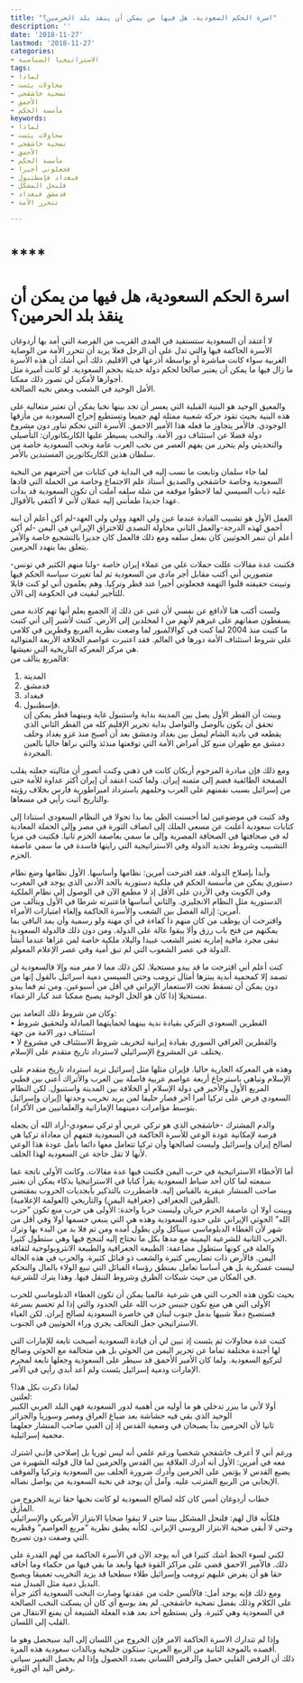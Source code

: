 ```yaml
---
title: "اسرة الحكم السعودية، هل فيها من يمكن أن ينقذ بلد الحرمين؟"
description: ''
date: '2018-11-27'
lastmod: '2018-11-27'
categories:
- الاستراتيجيا السياسية
tags:
- لماذا
- محاولات يئست
- تضحية خاشقجي
- الأحمق
- مأسسة الحكم
keywords:
- لماذا
- محاولات يئست
- تضحية خاشقجي
- الأحمق
- مأسسة الحكم
- فجعلوني أجيرا
- فبغداد فإسطنبول
- فلنحل المشكل
- فدمشق فبغداد
- تتحرر الأمة

---
```

# ****

# **اسرة الحكم السعودية، هل فيها من يمكن أن ينقذ بلد الحرمين؟**

لا أعتقد أن السعودية ستستفيد في المدى القريب من الفرصة التي أمد بها أردوغان الأسرة الحاكمة فيها والتي تدل على أن الرجل فعلا يريد أن تتحرر الأمة من الوصاية الغربية سواء كانت مباشرة أو بواسطة أذرعها في الاقليم. ذلك أني أشك أن هذه الأسرة ما زال فيها ما يمكن أن يعتبر صالحا لحكم دولة حديثة بحجم السعودية. لو كانت أميرة مثل أجوارها لأمكن لي تصور ذلك ممكنا.  
الأمل الوحيد في الشعب وبعض نخبه الصالحة.

والمعيق الوحيد هو البنية القبلية التي يعسر أن تجد بينها نخبا يمكن أن تعتبر متعالية على هذه البنية بحيث تقود حركة شعبية ممثلة لهم جميعا وتستطيع إخراج السعودية من مأزقها الوجودي. فالأمر يتجاوز ما فعله هذا الأمير الاحمق. الأسرة التي تحكم تناور دون مشروع دولة فضلا عن استئناف دور الأمة. والنخب يسيطر عليها الكاريكاتوران: التأصيلي والتحديثي ولم يتحرر من يفهم العصر من نخب العرب عامة ونخب السعودية خاصة من سلطان هذين الكاريكاتورين المستبدين بالأمر.

لما جاء سلمان وتابعت ما نسب إليه في البداية في كتابات من أحترمهم من النخبة السعودية وخاصة خاشقجي والصديق أستاذ علم الاجتماع وخاصة من الحملة التي قادها عليه ذباب السيسي لما لاحظوا موقفه من شلة سلفه آملت أن تكون السعودية قد بدأت عهدا جديدا طمأنني إليه عملان لأني لا أكتفي بالأقوال.

العمل الأول هو تشبيب القيادة عندما عين ولي العهد وولي ولي العهد-لم أكن أعلم أن ابنه أحمق لهذه الدرجة-والعمل الثاني محاولة التصدي للاختراق الإيراني في اليمن -لم أكن أعلم أن تنمر الحوثيين كان بفعل سلفه ومع ذلك فالعمل كان جديرا بالتشجيع خاصة والأمر يتعلق بما يتهدد الحرمين.

فكتبت عدة مقالات عللت حملات علي من عملاء إيران خاصة -ولنا منهم الكثير في تونس-متصورين أني أكتب مقابل أجر مادي من السعودية ثم لما تغيرت سياسة الحكم فيها وتبينت حقيقته قلبوا التهمة فجعلوني أجيرا عند قطر وتركيا. وهم يعلمون أني لو كنت قابلا للتأجير لبقيت في الحكومة إلى الآن.

ولست أكتب هنا لأدافع عن نفسي لأن غني عن ذلك إذ الجميع يعلم أنها تهم كاذبة ممن يسقطون صفاتهم على غيرهم لأنهم من ا لمخلدين إلى الأرض. كتبت لأشير إلى أني كتبت ما كتبت منذ 2004 لما كنت في كوالالمبور لما وضعت نظرية المربع وقطرين في كلامي على شروط استئناف الأمة دورها في العالم. فقد اعتبرت عواصم الخلافة الأربعة المتوالية هي مركز المعركة التاريخية التي نعيشها.  
فالمربع يتألف من:   
1. المدينة   
2. فدمشق   
3. فبغداد   
4. فإسطنبول.   
وبينت أن القطر الأول يصل بين المدينة بداية واستنبول غاية وبينهما قطر يمكن إن تحقق أن يكون بالوصل والتواصل بداية تحرير الإقليم كله من القطر الثاني الذي يقطعه في بادية الشام ليصل بين بغداد ودمشق بعد أن أصبح منذ غزو بغداد وحلف دمشق مع طهران منبع كل أمراض الأمة التي توقعتها منذئذ والتي نراها حاليا بالعين المجردة.

ومع ذلك فإن مبادرة المرحوم أربكان كانت في ذهني وكنت أتصور أن مثاليته جعلته يقلب الصفحة الطائفية فضم إلى مثمنه إيران. ولما كنت اعتقد أن إيران أكثر عداوة للأمة حتى من إسرائيل بسبب نقمتهم على العرب وحلمهم باسترداد امبراطورية فارس بخلاف رؤيته والتاريخ أثبت رأيي في مسعاها.

وقد كتبت في موضوعين لما أحسنت الظن بما بدا تحولا في النظام السعودي استنادا إلى كتابات سعودية أعلنت عن مسعى الملك إلى انصاف الثورة في مصر وإلى الحملة المعادية له في صحافتها في الصحافة المصرية وإلى ما سمي بعاصفة الحزم ثانيا. فكتبت في مزيا التشبيب وشروط تجديد الدولة وفي الاستراتيجية التي رايتها فاسدة في ما سمي عاصفة الحزم.

وأبدأ بإصلاح الدولة. فقد اقترحت أمرين: نظامها وأساسها. الأول نظامها وضع نظام دستوري يمكن من مأسسة الحكم في ملكية دستورية بالحد الأدنى الذي يوجد في المغرب وفي الكويت وفي الأردن على الأقل إذ لا مطمع الآن في الوصول إلى نظام الملكية الدستورية مثل النظام الانجليزي. والثاني أساسها فاعتبرته شرطا في الأول ويتألف من أمرين: إزالة الفصل بين الشعب والأسرة الحاكمة وإلغاء امتيازات الأمراء.  
واقترحت أن يوظف من كان منهم ذا كفاءة في أي مهنة ولو رسمية وأن يمد الباقي بما يمكنهم من فتح باب رزق وألا يبقوا عالة على الدولة. ومن دون ذلك فالدولة السعودية تبقى مجرد مافية إمارية تعتبر الشعب عبيدا والبلاد ملكية خاصة لمن غزاها عندما أنشأ الدولة في عصر الشعوب التي لم تبق أمية وفي عصر الإعلام المعولم.

كنت أعلم أني اقترحت ما قد يبدو مستحيلا. لكن ذلك مما لا مفر منه وإلا فالسعودية لن تصمد إلا كمحمية أبدية يبتزها أمثال ترومب وحتى السيسي دمية اسرائيل بالقول إنها من دون يمكن أن تسقط تحت الاستعمار الإيراني في أقل من أسبوعين. ومن ثم فما يبدو مستحيلا إذا كان هو الحل الوحيد يصبح ممكنا عند كبار الزعماء.

وكان من شروط ذلك التعامد بين:   
• القطرين السعودي التركي بقيادة ندية بينهما لحمايتهما المبادلة ولتحقيق شروط استئناف دور الامة من جهة   
• والقطرين العراقي السوري بقيادة إيرانية لتخريف شروط الاستئناف في مشروع لا يختلف عن المشروع الإسرائيلي لاسترداد تاريخ متقدم على الإسلام.

وهذه هي المعركة الجارية حاليا. فإيران مثلها مثل إسرائيل تريد استرداد تاريخ متقدم على الإسلام وتباهي باسترجاع أربعة عواصم عربية فاصلة بين العرب والأتراك أعني بين قطبي المربع الأول والأخير في دولة الإسلام أو الخلافة بين المدينة واستنبول. لكن النظام السعودي فرض على تركيا أمرا آخر فصار حليفا لمن يريد تخريب وحدتها (إيران وإسرائيل بتوسط مؤامرات دميتهما الإماراتية والعلمانيين من الأكراد).

والدم المشترك -خاشقجي الذي هو تركي عربي أو تركي سعودي-أراد الله أن يجعله فرصة لإمكانية عودة الوعي للأسرة الحاكمة في السعودية فتفهم أن معاداة تركيا هي لصالح إيران وإسرائيل وليست لصالحها وأن تركيا تتعامل معها دائما بأمل عودة هذا الوعي لأنها لا تقل حاجة عن السعودية لهذا الحلف.

أما الأخطاء الاستراتيجية في حرب اليمن فكتبت فيها عدة مقالات. وكانت الأولى ناتجة عما سمعته لما كان أحد ضباط السعودية يقرأ كتابا في الاستراتيجيا بذكاء يمكن أن نعتبر صاحب المنشار عبقرية بالقياس إليه. فاضطررت بالتذكير بأبجديات الحروب بمقتضى الظرفين الجغرافي (جغرافية اليمن) والتاريخي (العولمة الإعلامية).  
وبينت أولا أن عاصفة الحزم حربان وليست حربا واحدة: الأولى هي حرب منع تكون “حزب الله” الحوثي الإيراني على حدود السعودية وهذه هي التي ينبغي حسمها أولا وفي أقل من شهر لأن الغطاء الدبلوماسي سيتآكل ولن يطول أمده ومن ثم فلا بد من البدء بها وترك الحرب الثانية للشرعية اليمينة مع مدها بكل ما تحتاج إليه لتنجح فيها وهي ستطول كثيرا.  
والعلة في كونها ستطول مضاعفة: الطبيعة الجغرافية والطبيعة الانثروبولوجية لثقافة اليمن. فالأرض ذات تضاريس كثيرة والشعب ذو قبائل كثيرة. والحرب في هذه الحالة ليست عسكرية بل هي أساسا تعامل بمنطق رؤساء القبائل التي تبيع الولاء بالمال والتحكم في المكان من حيث شبكات الطرق وشروط التنقل فيها. وهذا يترك للشرعية.

بحيث تكون هذه الحرب التي هي شرعية عالميا يمكن أن تكون الغطاء الدبلوماسي للحرب الأولى التي هي منع تكون جنيس حزب الله على الحدود والتي إذا لم تحسم بسرعة فستصبح دملا شبيها بدمل جنوب لبنان في خاصرة السعودية لصالح إيران. لكن الغباء الاستراتيجي جعل التحالف يجري وراء الحوثيين في الجنوب.

كتبت عدة محاولات ثم يئست إذ تبين لي أن قيادة السعودية أصبحت تابعة للإمارات التي لها أجندة مختلفة تماما عن تحرير اليمن من الحوثي بل هي متحالفة مع الحوثي وصالح لتركيع السعودية. ولما كان الأمير الأحمق قد سيطر على السعودية وجعلها تابعة لمجرم الإمارات ودمية إسرائيل يئست ولم أعد أبدي رأيي في الأمر.

لماذا ذكرت بكل هذا؟   
لعلتين:   
أولا لأني ما يبرر تدخلي هو ما أوليه من أهمية لدور السعودية فهي البلد العربي الكبير الوحيد الذي بقي فيه حشاشة بعد ضياع العراق ومصر وسوريا والجزائر   
ثانيا لأن الحرمين بدآ يصبحان في وضعية القدس إذ إن الغبي صاحب المنشار جعلهما محمية إسرائيلية.

ورغم أني لا أعرف خاشقجي شخصيا ورغم علمي أنه ليس ثوريا بل إصلاحي فإنـي اشترك معه في أمرين: الأول أنه أدرك العلاقة بين القدس والحرمين لما قال قولته الشهيرة من يضيع القدس لا يؤتمن على الحرمين وأدرك ضرورة الحلف بين السعودية وتركيا والموقف الإيجابي من الربيع المترتب عليه. وآمل أن يوجد في نخبة السعودية من يواصل نضاله.

خطاب أردوغان أمس كان كله لصالح السعودية لو كانت نخبها حقا تريد الخروج من المأزق.   
فلكأنه قال لهم: فلنحل المشكل بيننا حتى لا تبقوا ضحايا الابتزاز الأمريكي والإسرائيلي وحتى لا أبقى ضحية الابتزاز الروسي الإيراني. لكأنه يطبق نظرية “مربع العواصم” وقطريه التي وصفت دون تصريح.

لكني لسوء الحظ أشك كثيرا في أنه يوجد الآن في الأسرة الحاكمة من لهم القدرة على ذلك. فالأمير الاحمق قضى على مراكز القوة فيها وابعد ما بقي فيها من حكماء وما أخافه حقا هو أن يفرض عليهم ترومب وإسرائيل طلاء سطحيا قد يزيد التخريب تعميقا ويصبح البديل دمية مثل المبدل منه.  
ومع ذلك فإنه يوجد أمل: فالألسن حلت من عقدتها وصارت النخب السعودية أكثر جرأة على الكلام وذلك بفضل تضحية خاشقجي. لم يعد بوسع أي كان أن يسكت النخب الصالحة في السعودية وهي كثيرة. ولن يستطيع أحد بعد هذه الفعلة الشنيعة أن يمنع الانتقال من القلب إلى اللسان.

وإذا لم تتدارك الاسرة الحاكمة الامر فإن الخروج من اللسان إلى اليد سيحصل وهو ما أقصده بالموجة الثانية من الربيع العربي: ستكون خليجية وبالذات سعودية هذه المرة.   
ذلك أن الرفض القلبي حصل والرفض اللساني بصدد الحصول وإذا لم يحصل التغيير سياتي رفض اليد أي الثورة.

###